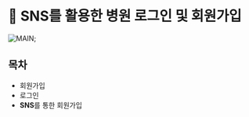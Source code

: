 # 🏥 SNS를 활용한 병원 로그인 및 회원가입

![MAIN](./src/images/메인화면.PNG);

## 목차

* 회원가입
* 로그인
* **SNS**를 통한 회원가입
